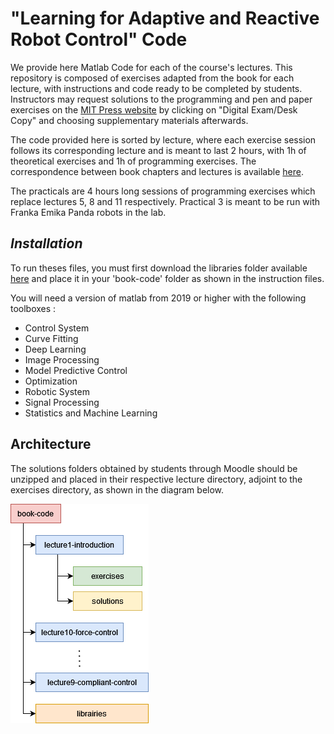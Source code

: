 # "Learning for Adaptive and Reactive Robot Control" Code
We provide here Matlab Code for each of the course's lectures. This repository is composed of exercises adapted from the book for each lecture, with instructions and code ready to be completed by students. Instructors may request solutions to the programming and pen and paper exercises on the [MIT Press website](https://mitpress.mit.edu/9780262046169/) by clicking on "Digital Exam/Desk Copy" and choosing supplementary materials afterwards.

The code provided here is sorted by lecture, where each exercise session follows its corresponding lecture and is meant to last 2 hours, with 1h of theoretical exercises and 1h of programming exercises. The correspondence between book chapters and lectures is available [here](https://www.epfl.ch/labs/lasa/mit-press-book-learning/#mit-book-table).

The practicals are 4 hours long sessions of programming exercises which replace lectures 5, 8 and 11 respectively. Practical 3 is meant to be run with Franka Emika Panda robots in the lab. 

## *Installation*
To run theses files, you must first download the libraries folder available [here](https://www.dropbox.com/s/5r6thx6w8wuaarb/libraries.zip?dl=0) and place it in your 'book-code' folder as shown in the instruction files. 

You will need a version of matlab from 2019 or higher with the following toolboxes :
- Control System
- Curve Fitting
- Deep Learning
- Image Processing 
- Model Predictive Control
- Optimization
- Robotic System
- Signal Processing
- Statistics and Machine Learning

## Architecture 

The solutions folders obtained by students through Moodle should be unzipped and placed in their respective lecture directory, adjoint to the exercises directory, as shown in the diagram below.

![Architecture Diagram](larrc-repo-architecture.png)
